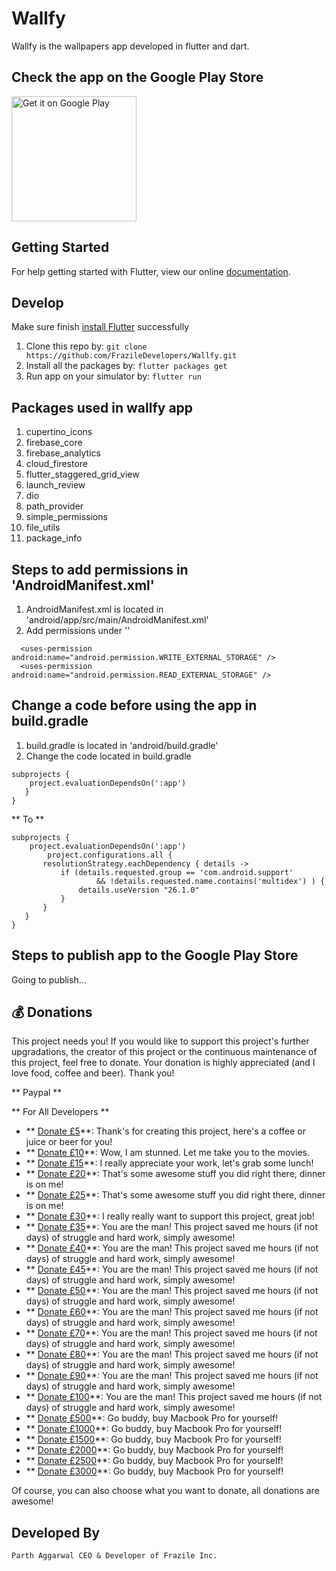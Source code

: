 # Wallfy

Wallfy is the wallpapers app developed in flutter and dart.

## Check the app on the Google Play Store

<a href='#'>
  <img alt='Get it on Google Play' src='https://play.google.com/intl/en_us/badges/images/generic/en_badge_web_generic.png' width='200'/>
</a>

## Getting Started

For help getting started with Flutter, view our online
[documentation](https://flutter.io/).

## Develop

Make sure finish [install Flutter](https://flutter.io/get-started/install/) successfully

1. Clone this repo by: `git clone https://github.com/FrazileDevelopers/Wallfy.git`
2. Install all the packages by: `flutter packages get`
3. Run app on your simulator by: `flutter run`

## Packages used in wallfy app

1. cupertino_icons
2. firebase_core
3. firebase_analytics
4. cloud_firestore
5. flutter_staggered_grid_view
6. launch_review
7. dio
8. path_provider
9. simple_permissions
10. file_utils
11. package_info

## Steps to add permissions in 'AndroidManifest.xml'

1. AndroidManifest.xml is located in 'android/app/src/main/AndroidManifest.xml'
2. Add permissions under '<uses-permission android:name="android.permission.INTERNET"/>'
```
  <uses-permission android:name="android.permission.WRITE_EXTERNAL_STORAGE" />
  <uses-permission android:name="android.permission.READ_EXTERNAL_STORAGE" />
```

## Change a code before using the app in build.gradle

1. build.gradle is located in 'android/build.gradle'
2. Change the code located in build.gradle
```
subprojects {
    project.evaluationDependsOn(':app')
   }
}
```
** To **
```
subprojects {
    project.evaluationDependsOn(':app')
        project.configurations.all {
       resolutionStrategy.eachDependency { details ->
           if (details.requested.group == 'com.android.support'
                   && !details.requested.name.contains('multidex') ) {
               details.useVersion "26.1.0"
           }
       }
   }
}
```


## Steps to publish app to the Google Play Store

Going to publish...

## 💰 Donations

This project needs you! If you would like to support this project's further upgradations, the creator of this project or the continuous maintenance of this project, feel free to donate. Your donation is highly appreciated (and I love food, coffee and beer). Thank you!

** Paypal **

** For All Developers **

* ** [Donate £5](https://www.paypal.me/frazile/GBP5)**: Thank's for creating this project, here's a coffee or juice or beer for you!
* ** [Donate £10](https://www.paypal.me/frazile/GBP10)**: Wow, I am stunned. Let me take you to the movies.
* ** [Donate £15](https://www.paypal.me/frazile/GBP15)**: I really appreciate your work, let's grab some lunch!
* ** [Donate £20](https://www.paypal.me/frazile/GBP20)**: That's some awesome stuff you did right there, dinner is on me!
* ** [Donate £25](https://www.paypal.me/frazile/GBP25)**: That's some awesome stuff you did right there, dinner is on me!
* ** [Donate £30](https://www.paypal.me/frazile/GBP30)**: I really really want to support this project, great job!
* ** [Donate £35](https://www.paypal.me/frazile/GBP35)**: You are the man! This project saved me hours (if not days) of struggle and hard work, simply awesome!
* ** [Donate £40](https://www.paypal.me/frazile/GBP40)**: You are the man! This project saved me hours (if not days) of struggle and hard work, simply awesome!
* ** [Donate £45](https://www.paypal.me/frazile/GBP45)**: You are the man! This project saved me hours (if not days) of struggle and hard work, simply awesome!
* ** [Donate £50](https://www.paypal.me/frazile/GBP50)**: You are the man! This project saved me hours (if not days) of struggle and hard work, simply awesome!
* ** [Donate £60](https://www.paypal.me/frazile/GBP60)**: You are the man! This project saved me hours (if not days) of struggle and hard work, simply awesome!
* ** [Donate £70](https://www.paypal.me/frazile/GBP70)**: You are the man! This project saved me hours (if not days) of struggle and hard work, simply awesome!
* ** [Donate £80](https://www.paypal.me/frazile/GBP80)**: You are the man! This project saved me hours (if not days) of struggle and hard work, simply awesome!
* ** [Donate £90](https://www.paypal.me/frazile/GBP90)**: You are the man! This project saved me hours (if not days) of struggle and hard work, simply awesome!
* ** [Donate £100](https://www.paypal.me/frazile/GBP100)**: You are the man! This project saved me hours (if not days) of struggle and hard work, simply awesome!
* ** [Donate £500](https://www.paypal.me/frazile/GBP500)**: Go buddy, buy Macbook Pro for yourself!
* ** [Donate £1000](https://www.paypal.me/frazile/GBP1000)**: Go buddy, buy Macbook Pro for yourself!
* ** [Donate £1500](https://www.paypal.me/frazile/GBP1500)**: Go buddy, buy Macbook Pro for yourself!
* ** [Donate £2000](https://www.paypal.me/frazile/GBP2000)**: Go buddy, buy Macbook Pro for yourself!
* ** [Donate £2500](https://www.paypal.me/frazile/GBP2500)**: Go buddy, buy Macbook Pro for yourself!
* ** [Donate £3000](https://www.paypal.me/frazile/GBP3000)**: Go buddy, buy Macbook Pro for yourself!

Of course, you can also choose what you want to donate, all donations are awesome!

## Developed By

```
Parth Aggarwal CEO & Developer of Frazile Inc.
```